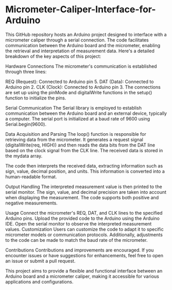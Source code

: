 # Micrometer-Caliper-Interface-for-Arduino
This GitHub repository hosts an Arduino project designed to interface with a micrometer caliper through a serial connection. The code facilitates communication between the Arduino board and the micrometer, enabling the retrieval and interpretation of measurement data. Here's a detailed breakdown of the key aspects of this project:

Hardware Connections
The micrometer's communication is established through three lines:

REQ (Request): Connected to Arduino pin 5.
DAT (Data): Connected to Arduino pin 2.
CLK (Clock): Connected to Arduino pin 3.
The connections are set up using the pinMode and digitalWrite functions in the setup() function to initialize the pins.

Serial Communication
The Serial library is employed to establish communication between the Arduino board and an external device, typically a computer. The serial port is initialized at a baud rate of 9600 using Serial.begin(9600).

Data Acquisition and Parsing
The loop() function is responsible for retrieving data from the micrometer. It generates a request signal (digitalWrite(req, HIGH)) and then reads the data bits from the DAT line based on the clock signal from the CLK line. The received data is stored in the mydata array.

The code then interprets the received data, extracting information such as sign, value, decimal position, and units. This information is converted into a human-readable format.

Output Handling
The interpreted measurement value is then printed to the serial monitor. The sign, value, and decimal precision are taken into account when displaying the measurement. The code supports both positive and negative measurements.

Usage
Connect the micrometer's REQ, DAT, and CLK lines to the specified Arduino pins.
Upload the provided code to the Arduino using the Arduino IDE.
Open the serial monitor to observe the interpreted measurement values.
Customization
Users can customize the code to adapt it to specific micrometer models or communication protocols. Additionally, adjustments to the code can be made to match the baud rate of the micrometer.

Contributions
Contributions and improvements are encouraged. If you encounter issues or have suggestions for enhancements, feel free to open an issue or submit a pull request.

This project aims to provide a flexible and functional interface between an Arduino board and a micrometer caliper, making it accessible for various applications and configurations.
 
